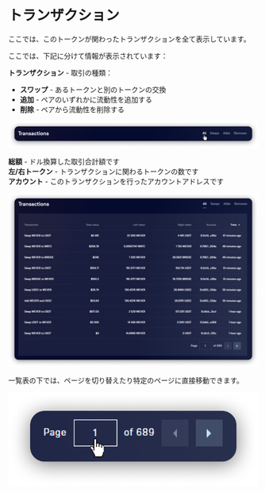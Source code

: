 # トランザクション

ここでは、このトークンが関わったトランザクションを全て表示しています。

ここでは、下記に分けて情報が表示されています：

**トランザクション** - 取引の種類：

* **スワップ** - あるトークンと別のトークンの交換
* **追加** - ペアのいずれかに流動性を追加する
* **削除** - ペアから流動性を削除する

![表示されるトランザクションの種類を切り替えることができます](<../../../../.gitbook/assets/image (160).png>)

**総額** - ドル換算した取引合計額です\
**左/右トークン** - トランザクションに関わるトークンの数です\
**アカウント** - このトランザクションを行ったアカウントアドレスです

![](<../../../../.gitbook/assets/image (12).png>)

一覧表の下では、ページを切り替えたり特定のページに直接移動できます。

![](<../../../../.gitbook/assets/image (64).png>)

